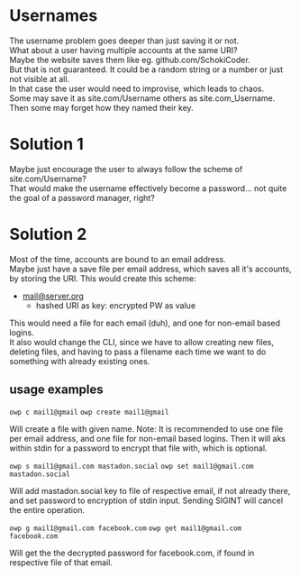 # Usernames

The username problem goes deeper than just saving it or not.  
What about a user having multiple accounts at the same URI?  
Maybe the website saves them like eg. github.com/SchokiCoder.  
But that is not guaranteed. It could be a random string or a number or just not
visible at all.  
In that case the user would need to improvise, which leads to chaos.  
Some may save it as site.com/Username others as site.com_Username.  
Then some may forget how they named their key.  

# Solution 1
  
Maybe just encourage the user to always follow the scheme of site.com/Username?  
That would make the username effectively become a password... not quite the goal
of a password manager, right?  

# Solution 2

Most of the time, accounts are bound to an email address.  
Maybe just have a save file per email address, which saves all it's accounts,
by storing the URI.
This would create this scheme:  

- mail@server.org
	- hashed URI as key: encrypted PW as value

This would need a file for each email (duh), and one for non-email based logins.  
It also would change the CLI, since we have to allow creating new files,
deleting files, and having to pass a filename each time we want to do something
with already existing ones.  

## usage examples

`owp c mail1@gmail`
`owp create mail1@gmail`

Will create a file with given name.
Note: It is recommended to use one file per email address,
and one file for non-email based logins.
Then it will aks within stdin for a password to encrypt that file with,
which is optional.

`owp s mail1@gmail.com mastadon.social`
`owp set mail1@gmail.com mastadon.social`

Will add mastadon.social key to file of respective email, if not already there,
and set password to encryption of stdin input.
Sending SIGINT will cancel the entire operation.

`owp g mail1@gmail.com facebook.com`
`owp get mail1@gmail.com facebook.com`

Will get the the decrypted password for facebook.com,
if found in respective file of that email.
